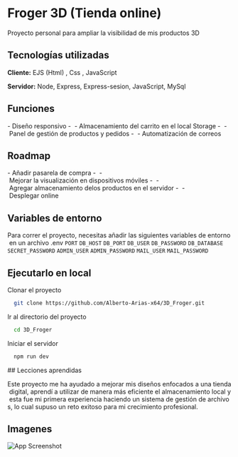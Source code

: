 
# Froger 3D (Tienda online)

Proyecto personal para ampliar la visibilidad de mis productos 3D

## Tecnologías utilizadas

**Cliente:**  EJS (Html) , Css , JavaScript

**Servidor:** Node, Express, Express-sesion, JavaScript, MySql


## Funciones

- Diseño responsivo
- 
- Almacenamiento del carrito en el local Storage
- 
- Panel de gestión de productos y pedidos
- 
- Automatización de correos

## Roadmap

- Añadir pasarela de compra
- 
- Mejorar la visualización en dispositivos móviles
- 
- Agregar almacenamiento delos productos en el servidor
- 
- Desplegar online

## Variables de entorno

Para correr el proyecto, necesitas añadir las siguientes variables de entorno en un archivo .env
`PORT`
`DB_HOST`
`DB_PORT`
`DB_USER`
`DB_PASSWORD`
`DB_DATABASE`
`SECRET_PASSWORD`
`ADMIN_USER`
`ADMIN_PASSWORD`
`MAIL_USER`
`MAIL_PASSWORD`


## Ejecutarlo en local

Clonar el proyecto

```bash
  git clone https://github.com/Alberto-Arias-x64/3D_Froger.git
```

Ir al directorio del proyecto

```bash
  cd 3D_Froger
```

Iniciar el servidor

```bash
  npm run dev
```


## Lecciones aprendidas

Este proyecto me ha ayudado a mejorar mis diseños enfocados a una tienda digital, aprendí a utilizar de manera más eficiente el almacenamiento local y esta fue mi primera experiencia haciendo un sistema de gestión de archivos, lo cual supuso un reto exitoso para mi crecimiento profesional.
## Imagenes

![App Screenshot](http://drive.google.com/uc?export=view&id=13PN-UTIZsn5azuQpYYHUuBPWSW5Fm_jM)
